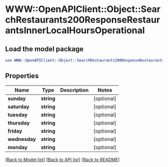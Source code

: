 # WWW::OpenAPIClient::Object::SearchRestaurants200ResponseRestaurantsInnerLocalHoursOperational

## Load the model package
```perl
use WWW::OpenAPIClient::Object::SearchRestaurants200ResponseRestaurantsInnerLocalHoursOperational;
```

## Properties
Name | Type | Description | Notes
------------ | ------------- | ------------- | -------------
**sunday** | **string** |  | [optional] 
**saturday** | **string** |  | [optional] 
**tuesday** | **string** |  | [optional] 
**thursday** | **string** |  | [optional] 
**friday** | **string** |  | [optional] 
**wednesday** | **string** |  | [optional] 
**monday** | **string** |  | [optional] 

[[Back to Model list]](../README.md#documentation-for-models) [[Back to API list]](../README.md#documentation-for-api-endpoints) [[Back to README]](../README.md)


